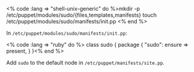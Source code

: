 <% code :lang => "shell-unix-generic" do %>mkdir -p /etc/puppet/modules/sudo/{files,templates,manifests}
touch /etc/puppet/modules/sudo/manifests/init.pp
<% end %> 

In `/etc/puppet/modules/sudo/manifests/init.pp`:

<% code :lang => "ruby" do %>
class sudo {
    package { "sudo":
        ensure => present,
    }
}<% end %>

Add `sudo` to the default node in `/etc/puppet/manifests/site.pp`.
